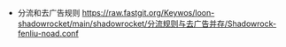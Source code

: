 - 分流和去广告规则
https://raw.fastgit.org/Keywos/loon-shadowrocket/main/shadowrocket/分流规则与去广告并存/Shadowrock-fenliu-noad.conf
